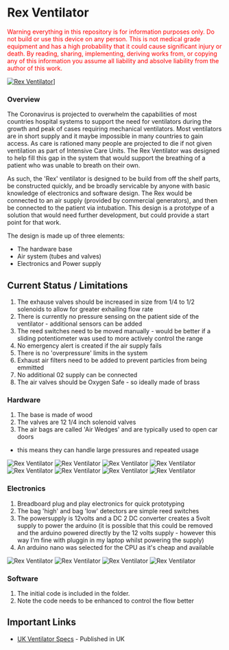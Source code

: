 # Rex Ventilator

<span style="color:red">Warning everything in this repository is for information purposes only. Do not build or use this device on any person. This is not medical grade equipment and has a high probability that it could cause significant injury or death. By reading, sharing, implementing, deriving works from, or copying any of this information you assume all liability and absolve liability from the author of this work.</span>

[![Rex Ventilator](https://github.com/hackadayrex/ventilator/blob/master/images/video_thumbnail.jpg)](https://youtu.be/pFnB-vOWQmU "Rex Ventilator")]

### Overview

The Coronavirus is projected to overwhelm the capabilities of most countries hospital systems to support the need for ventilators during the growth and peak of cases requiring mechanical ventilators. Most ventilators are in short supply and it maybe impossible in many countries to gain access. As care is rationed many people are projected to die if not given ventilation as part of Intensive Care Units. The Rex Ventilator was designed to help fill this gap in the system that would support the breathing of a patient who was unable to breath on their own.

As such, the 'Rex' ventilator is designed to be build from off the shelf parts, be constructed quickly, and be broadly servicable by anyone with basic knowledge of electronics and software design. The Rex would be connected to an air supply (provided by commercial generators), and then be connected to the patient via intubation. This design is a prototype of a solution that would need further development, but could provide a start point for that work.

The design is made up of three elements:
 - The hardware base
 - Air system (tubes and valves)
 - Electronics and Power supply

## Current Status / Limitations
1) The exhause valves should be increased in size from 1/4 to 1/2 solenoids to allow for greater exhailing flow rate
2) There is currently no pressure sensing on the patient side of the ventilator - additional sensors can be added
3) The reed switches need to be moved manually - would be better if a sliding potentiometer was used to more actively control the range
4) No emergency alert is created if the air supply fails
5) There is no 'overpressure' limits in the system
6) Exhaust air filters need to be added to prevent particles from being emmitted
7) No additional 02 supply can be connected
8) The air valves should be Oxygen Safe - so ideally made of brass

### Hardware
1) The base is made of wood
2) The valves are 12 1/4 inch solenoid valves
3) The air bags are called 'Air Wedges' and are typically used to open car doors
 - this means they can handle large pressures and repeated usage

![Rex Ventilator](https://github.com/hackadayrex/ventilator/blob/master/hardware/IMG_1255.jpg)
![Rex Ventilator](https://github.com/hackadayrex/ventilator/blob/master/hardware/IMG_1256.jpg)
![Rex Ventilator](https://github.com/hackadayrex/ventilator/blob/master/hardware/IMG_1257.jpg)
![Rex Ventilator](https://github.com/hackadayrex/ventilator/blob/master/hardware/IMG_1262.jpg)
![Rex Ventilator](https://github.com/hackadayrex/ventilator/blob/master/hardware/IMG_1263.jpg)
![Rex Ventilator](https://github.com/hackadayrex/ventilator/blob/master/hardware/IMG_1264.jpg)
![Rex Ventilator](https://github.com/hackadayrex/ventilator/blob/master/hardware/IMG_1265.jpg)
![Rex Ventilator](https://github.com/hackadayrex/ventilator/blob/master/hardware/IMG_1266.jpg)

### Electronics
1) Breadboard plug and play electronics for quick prototyping
2) The bag 'high' and bag 'low' detectors are simple reed switches
3) The powersupply is 12volts and a DC 2 DC converter creates a 5volt supply to power the arduino (it is possible that this could be removed and the arduino powered directly by the 12 volts supply - however this way I'm fine with pluggin in my laptop whilst powering the supply)
4) An arduino nano was selected for the CPU as it's cheap and available

![Rex Ventilator](https://github.com/hackadayrex/ventilator/blob/master/electronics/IMG_1258.jpg)
![Rex Ventilator](https://github.com/hackadayrex/ventilator/blob/master/electronics/IMG_1259.jpg)
![Rex Ventilator](https://github.com/hackadayrex/ventilator/blob/master/electronics/IMG_1260.jpg)
![Rex Ventilator](https://github.com/hackadayrex/ventilator/blob/master/electronics/IMG_1261.jpg)

### Software
1) The initial code is included in the folder.
2) Note the code needs to be enhanced to control the flow better


## Important Links

* [UK Ventilator Specs](https://www.britishchambers.org.uk/media/get/Specification%20For%20RMVS%20Challenge.pdf) - Published in UK


